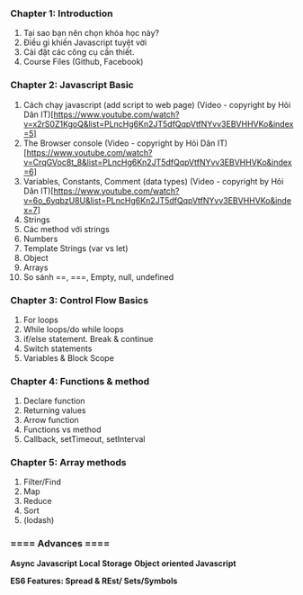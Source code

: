 ﻿### Chapter 1: Introduction
1. Tại sao bạn nên chọn khóa học này?
2. Điều gì khiến Javascript tuyệt vời
3. Cài đặt các công cụ cần thiết.
4. Course Files (Github, Facebook)


### Chapter 2: Javascript Basic
1. Cách chạy javascript (add script to web page) (Video - copyright by Hỏi Dân IT)[https://www.youtube.com/watch?v=x2rS0Z1KgoQ&list=PLncHg6Kn2JT5dfQqpVtfNYvv3EBVHHVKo&index=5]
2. The Browser console (Video - copyright by Hỏi Dân IT)[https://www.youtube.com/watch?v=CrqGVoc8t_8&list=PLncHg6Kn2JT5dfQqpVtfNYvv3EBVHHVKo&index=6]
3. Variables, Constants, Comment (data types) (Video - copyright by Hỏi Dân IT)[https://www.youtube.com/watch?v=6o_6yqbzU8U&list=PLncHg6Kn2JT5dfQqpVtfNYvv3EBVHHVKo&index=7]
4. Strings
5. Các method với strings
6. Numbers
7. Template Strings (var vs let)
8. Object
9. Arrays
10. So sánh ==, ===,  Empty, null, undefined


### Chapter 3: Control Flow Basics
1. For loops
2. While loops/do while loops
3. if/else statement. Break & continue
4. Switch statements
5. Variables & Block Scope


### Chapter 4: Functions & method
1. Declare function
2. Returning values
3. Arrow function
4. Functions vs method
5. Callback, setTimeout, setInterval


### Chapter 5: Array methods
1. Filter/Find
2. Map
3. Reduce
4. Sort
5. (lodash)


### ==== Advances ====
**Async Javascript**
**Local Storage**
**Object oriented Javascript**


**ES6 Features: Spread & REst/ Sets/Symbols**

